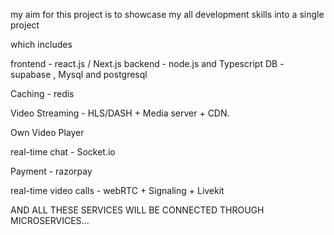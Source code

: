 my aim for this project is to showcase my all development skills 
into a single project 

which includes 

frontend - react.js / Next.js 
backend - node.js and Typescript 
DB - supabase , Mysql and postgresql 

Caching - redis 

Video Streaming - HLS/DASH + Media server + CDN.

Own Video Player

real-time chat - Socket.io

Payment - razorpay 

real-time video calls - webRTC + Signaling + Livekit 


AND ALL THESE SERVICES WILL BE CONNECTED THROUGH MICROSERVICES...